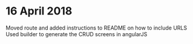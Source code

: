 
# 16 April 2018
Moved route and added instructions to README on how to include URLS
Used builder to generate the CRUD screens in angularJS